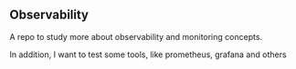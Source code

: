 ## Observability

A repo to study more about observability and monitoring concepts.

In addition, I want to test some tools, like prometheus, grafana and others 
